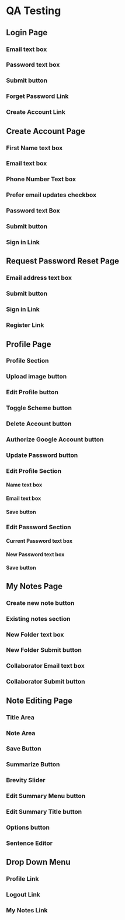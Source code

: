 # QA Testing

## Login Page

### Email text box

### Password text box

### Submit button

### Forget Password Link

### Create Account Link

## Create Account Page
    
### First Name text box

### Email text box

### Phone Number Text box

### Prefer email updates checkbox

### Password text Box

### Submit button

### Sign in Link

## Request Password Reset Page

### Email address text box

### Submit button

### Sign in Link

### Register Link

## Profile Page

### Profile Section

### Upload image button

### Edit Profile button

### Toggle Scheme button

### Delete Account button

### Authorize Google Account button

### Update Password button

### Edit Profile Section

#### Name text box

#### Email text box

#### Save button

### Edit Password Section

#### Current Password text box

#### New Password text box

#### Save button

## My Notes Page

### Create new note button

### Existing notes section

### New Folder text box

### New Folder Submit button

### Collaborator Email text box

### Collaborator Submit button

## Note Editing Page

### Title Area

### Note Area

### Save Button

### Summarize Button

### Brevity Slider

### Edit Summary Menu button

### Edit Summary Title button

### Options button

### Sentence Editor

## Drop Down Menu

### Profile Link

### Logout Link

### My Notes Link